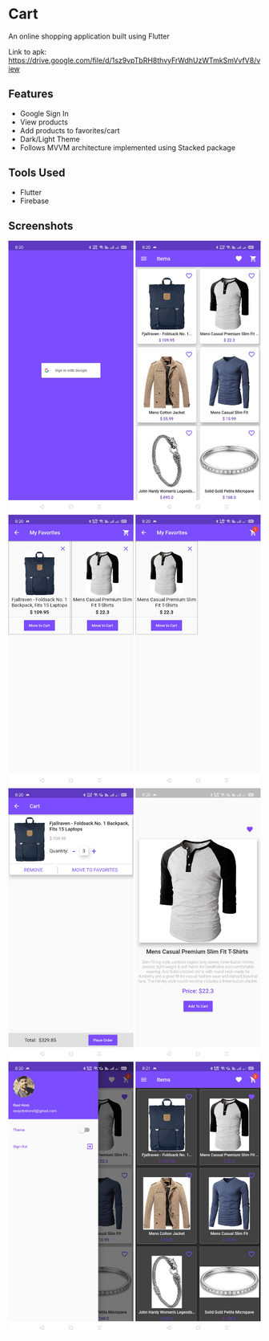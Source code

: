 # Cart

An online shopping application built using Flutter

Link to apk: https://drive.google.com/file/d/1sz9vpTbRH8thvyFrWdhUzWTmkSmVvfV8/view

## Features
- Google Sign In
- View products
- Add products to favorites/cart
- Dark/Light Theme
- Follows MVVM architecture implemented using Stacked package

## Tools Used
- Flutter
- Firebase

## Screenshots 
<img src = "screenshots/cart1.jpg" width = 250 > <img src = "screenshots/cart2.jpg" width = 250 > <img src = "screenshots/cart3.jpg" width = 250 > <img src = "screenshots/cart4.jpg" width = 250 > <img src = "screenshots/cart5.jpg" width = 250 > <img src = "screenshots/cart6.jpg" width = 250 > <img src = "screenshots/cart7.jpg" width = 250 > <img src = "screenshots/cart8.jpg" width = 250 >
